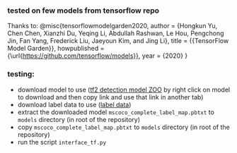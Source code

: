 ### tested on few models from tensorflow repo
Thanks to:
@misc{tensorflowmodelgarden2020,
  author = {Hongkun Yu, Chen Chen, Xianzhi Du, Yeqing Li, Abdullah Rashwan, Le Hou, Pengchong Jin, Fan Yang,
            Frederick Liu, Jaeyoun Kim, and Jing Li},
  title = {{TensorFlow Model Garden}},
  howpublished = {\url{https://github.com/tensorflow/models}},
  year = {2020}
}

### testing:
- download model to use ([tf2 detection model ZOO](https://github.com/tensorflow/models/blob/master/research/object_detection/g3doc/tf2_detection_zoo.md) by right click on model to download and then copy link and use that link in another tab)
- download label data to use ([label data](https://github.com/tensorflow/models/blob/master/research/object_detection/data/mscoco_complete_label_map.pbtxt))
- extract the downloaded model ```mscoco_complete_label_map.pbtxt``` to ```models``` directory  (in root of the repository)
- copy ```mscoco_complete_label_map.pbtxt``` to ```models``` directory  (in root of the repository)
- run the script ```interface_tf.py```

